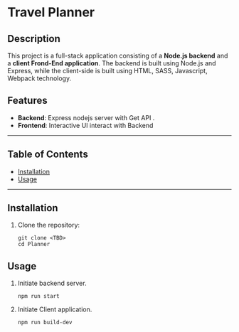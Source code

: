 # Travel Planner

## Description

This project is a full-stack application consisting of a **Node.js backend** and a **client Frond-End application**. The backend is built using Node.js and Express, while the client-side is built using HTML, SASS, Javascript, Webpack technology.

## Features

- **Backend**: Express nodejs server with Get API .
- **Frontend**: Interactive UI interact with Backend
  
---

## Table of Contents

- [Installation](#installation)
- [Usage](#usage)
---

## Installation

1. Clone the repository:
   ```
   git clone <TBD>
   cd Planner

## Usage

1. Initiate backend server.
    ```
    npm run start
    ```
2. Initiate Client application.
    ```
    npm run build-dev
    ```